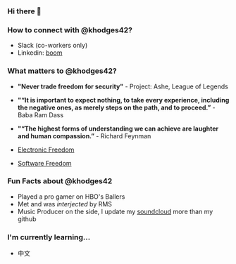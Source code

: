 ### Hi there 👋

<!--
**khodges42/khodges42** is a ✨ _special_ ✨ repository because its `README.md` (this file) appears on your GitHub profile.

Here are some ideas to get you started:

- 🔭 I’m currently working on ...
- 🌱 I’m currently learning ...
- 👯 I’m looking to collaborate on ...
- 🤔 I’m looking for help with ...
- 💬 Ask me about ...
- 📫 How to reach me: ...
- 😄 Pronouns: ...
- ⚡ Fun fact: ...
-->
<!--
**solvaholic/solvaholic** is a ✨ _special_ ✨ repository because its `README.md` (this file) appears on your GitHub profile.

Here are some ideas to get you started:

- 🔭 I’m currently working on ...
- 🌱 I’m currently learning ...
- 👯 I’m looking to collaborate on ...
- 🤔 I’m looking for help with ...
- 💬 Ask me about ...
- 📫 How to reach me: ...
- 😄 Pronouns: ...
- ⚡ Fun fact: ...
-->

### How to connect with @khodges42?

- Slack (co-workers only)
- Linkedin: [boom](https://www.linkedin.com/in/khodges42/)

### What matters to @khodges42?

- **"Never trade freedom for security"** - Project: Ashe, League of Legends

- **"“It is important to expect nothing, to take every experience, including the negative ones, as merely steps on the path, and to proceed.”** - Baba Ram Dass

- **"“The highest forms of understanding we can achieve are laughter and human compassion.”** - Richard Feynman

- [Electronic Freedom](https://www.eff.org/)

- [Software Freedom](https://www.fsf.org/)

### Fun Facts about @khodges42

- Played a pro gamer on HBO's Ballers
- Met and was _interjected_ by RMS
- Music Producer on the side, I update my [soundcloud](https://soundcloud.com/casualfri) more than my github

### I'm currently learning...

- 中文
